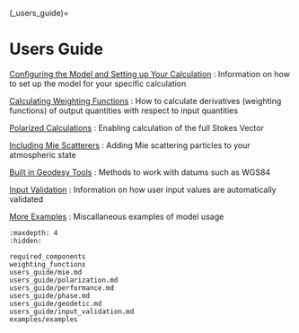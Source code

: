 
(_users_guide)=
# Users Guide


[Configuring the Model and Setting up Your Calculation](required_components.md)
: Information on how to set up the model for your specific calculation

[Calculating Weighting Functions](weighting_functions.md)
: How to calculate derivatives (weighting functions) of output quantities with respect to input quantities

[Polarized Calculations](users_guide/polarization.md)
: Enabling calculation of the full Stokes Vector

[Including Mie Scatterers](users_guide/mie.md)
: Adding Mie scattering particles to your atmospheric state

[Built in Geodesy Tools](users_guide/geodetic.md)
: Methods to work with datums such as WGS84

[Input Validation](users_guide/input_validation.md)
: Information on how user input values are automatically validated

[More Examples](examples/examples.rst)
: Miscallaneous examples of model usage


```{toctree}
:maxdepth: 4
:hidden:

required_components
weighting_functions
users_guide/mie.md
users_guide/polarization.md
users_guide/performance.md
users_guide/phase.md
users_guide/geodetic.md
users_guide/input_validation.md
examples/examples
```
